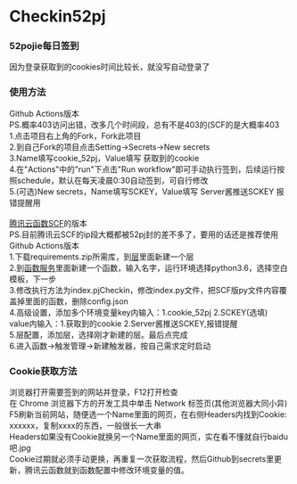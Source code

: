 # Checkin52pj
### 52pojie每日签到<br>
因为登录获取到的cookies时间比较长，就没写自动登录了<br>
### 使用方法<br>
Github Actions版本<br>
PS.概率403访问出错，改多几个时间段，总有不是403的(SCF的是大概率403<br>
1.点击项目右上角的Fork，Fork此项目<br>
2.到自己Fork的项目点击Setting→Secrets→New secrets<br>
3.Name填写cookie_52pj，Value填写 获取到的cookie<br>
4.在"Actions"中的"run"下点击"Run workflow"即可手动执行签到，后续运行按照schedule，默认在每天凌晨0:30自动签到，可自行修改<br>
5.(可选)New secrets，Name填写SCKEY，Value填写 Server酱推送SCKEY  报错提醒用
<br>
<br>
[腾讯云函数SCF](https://console.cloud.tencent.com/scf/index)的版本<br>
PS.目前腾讯云SCF的ip段大概都被52pj封的差不多了，要用的话还是推荐使用Github Actions版本<br>
1.下载requirements.zip所需库，到[层](https://console.cloud.tencent.com/scf/layer)里面新建一个层<br>
2.到[函数服务](https://console.cloud.tencent.com/scf/list)里面新建一个函数，输入名字，运行环境选择python3.6，选择空白模板，下一步<br>
3.修改执行方法为index.pjCheckin，修改index.py文件，把SCF版py文件内容覆盖掉里面的函数，删除config.json<br>
4.高级设置，添加多个环境变量key内输入：1.cookie_52pj 2.SCKEY(选填)<br>
value内输入：1.获取到的cookie 2.Server酱推送SCKEY,报错提醒<br>
5.层配置，添加层，选择刚才新建的层。最后点完成<br>
6.进入函数→触发管理→新建触发器，按自己需求定时启动<br>

### Cookie获取方法<br>
浏览器打开需要签到的网站并登录，F12打开检查<br>
在 Chrome 浏览器下方的开发工具中单击 Network 标签页(其他浏览器大同小异)<br>
F5刷新当前网站，随便选一个Name里面的网页，在右侧Headers内找到Cookie: xxxxxx，复制xxxx的东西，一般很长一大串<br>
Headers如果没有Cookie就换另一个Name里面的网页，实在看不懂就自行baidu吧.jpg<br>
Cookie过期就必须手动更换，再重复一次获取流程，然后Github到secrets里更新，腾讯云函数就到函数配置中修改环境变量的值。
